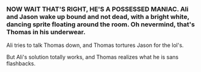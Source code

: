 ### NOW WAIT THAT'S RIGHT, HE'S A POSSESSED MANIAC. Ali and Jason wake up bound and not dead, with a bright white, dancing sprite floating around the room. Oh nevermind, that's Thomas in his underwear.

Ali tries to talk Thomas down, and Thomas tortures Jason for the lol's.

But Ali's solution totally works, and Thomas realizes what he is sans flashbacks.

